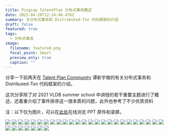 ```yaml
---
title: Pingcap TalentPlan 分布式事务概述
date: 2022-04-28T12:14:40.476Z
summary: 关分布式事务和 Distributed-Txn 代码框架的介绍
draft: false
featured: true
tags:
  - 分布式事务
image:
  filename: featured.png
  focal_point: Smart
  preview_only: true
  caption: ""
---
```



分享一下前两天在 [Talent Plan Community](https://tidb.net/talent-plan) 谭新宇做的有关分布式事务和 Distributed-Txn 代码框架的介绍。

这次分享除了对 2021 VLDB summer school 中讲授的若干重要主题进行了概述，还着重介绍了事件排序这一很本质的问题，此外也参考了不少优质资料

注：以下仅为图片，可以在[此处](https://pingcap.feishu.cn/drive/folder/fldcn9zPuLSTqoL2JDQOT5jbpQd)在线浏览 PPT 原件和录屏。

![](1.png)
![](2.png)
![](3.png)
![](4.png)
![](5.png)
![](6.png)
![](7.png)
![](8.png)
![](9.png)
![](10.png)
![](11.png)
![](12.png)
![](13.png)
![](14.png)
![](15.png)
![](16.png)
![](17.png)
![](18.png)
![](19.png)
![](20.png)
![](21.png)
![](22.png)
![](23.png)
![](24.png)
![](25.png)
![](26.png)
![](27.png)
![](28.png)
![](29.png)
![](30.png)
![](31.png)
![](32.png)

